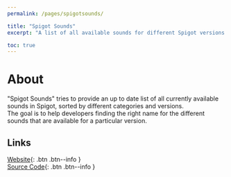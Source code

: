 ```yaml
---
permalink: /pages/spigotsounds/

title: "Spigot Sounds"
excerpt: "A list of all available sounds for different Spigot versions. Useful for plugin developers."

toc: true
---
```


# About
"Spigot Sounds" tries to provide an up to date list of all currently available sounds in Spigot, sorted by different categories and versions.  
The goal is to help developers finding the right name for the different sounds that are available for a particular version.

## Links

[<i class="fas fa-globe"></i> Website](https://andre601.ch/Spigot-Sounds){: .btn .btn--info }  
[<i class="fab fa-github"></i> Source Code](https://github.com/Andre601/Spigot-Sounds){: .btn .btn--info }